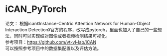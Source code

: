# iCAN_PyTorch  
论文：
根据ican《Instance-Centric Attention Network for Human-Object Interaction Detection》官方的程序，改写成pytorch，里面也加入了自己的一些想法，同时可以实现结对图像或者视频检测结果可视化。  
参考项目：https://github.com/vt-vl-lab/iCAN  
可以按照参考项目中的数据集配置以及评估方法。
